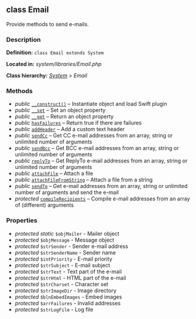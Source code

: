 
class Email
-----------

Provide methods to send e-mails.


### Description ###

**Definition:** `class Email extends System`

**Located in:** *system/libraries/Email.php*

**Class hierarchy:** *[System](System.md) > Email*


### Methods ###

- *public* [`__construct()`](Email/__construct.md) – Instantiate object and load Swift plugin
- *public* [`__set`](Email/__set.md) – Set an object property
- *public* [`__get`](Email/__get.md) – Return an object property
- *public* [`hasFailures`](Email/hasFailures.md) – Return true if there are failures
- *public* [`addHeader`](Email/addHeader.md) – Add a custom text header
- *public* [`sendCc`](Email/sendCc.md) – Get CC e-mail addresses from an array, string or unlimited number of arguments
- *public* [`sendBcc`](Email/sendBcc.md) – Get BCC e-mail addresses from an array, string or unlimited number of arguments
- *public* [`replyTo`](Email/replyTo.md) – Get ReplyTo e-mail addresses from an array, string or unlimited number of arguments
- *public* [`attachFile`](Email/attachFile.md) – Attach a file
- *public* [`attachFileFromString`](Email/attachFileFromString.md) – Attach a file from a string
- *public* [`sendTo`](Email/sendTo.md) – Get e-mail addresses from an array, string or unlimited number of arguments and send the e-mail
- *protected* [`compileRecipients`](Email/compileRecipients.md) – Compile e-mail addresses from an array of (different) arguments


### Properties ###

- *protected static* `$objMailer` - Mailer object
- *protected* `$objMessage` - Message object
- *protected* `$strSender` - Sender e-mail address
- *protected* `$strSenderName` - Sender name
- *protected* `$intPriority` - E-mail priority
- *protected* `$strSubject` - E-mail subject
- *protected* `$strText` - Text part of the e-mail
- *protected* `$strHtml` - HTML part of the e-mail
- *protected* `$strCharset` - Character set
- *protected* `$strImageDir` - Image directory
- *protected* `$blnEmbedImages` - Embed images
- *protected* `$arrFailures` - Invalid addresses
- *protected* `$strLogFile` - Log file
